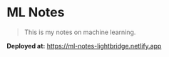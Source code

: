 # ML Notes

> This is my notes on machine learning.

**Deployed at:** <https://ml-notes-lightbridge.netlify.app>

